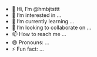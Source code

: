 - 👋 Hi, I’m @hmbjtsttt
- 👀 I’m interested in ...
- 🌱 I’m currently learning ...
- 💞️ I’m looking to collaborate on ...
- 📫 How to reach me ...
- 😄 Pronouns: ...
- ⚡ Fun fact: ...

<!---
hmbjtsttt/hmbjtsttt is a ✨ special ✨ repository because its `README.md` (this file) appears on your GitHub profile.
You can click the Preview link to take a look at your changes.
--->

